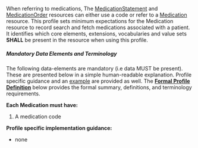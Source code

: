 When referring to medications, The [MedicationStatement] and [MedicationOrder] resources can either use a code or refer to a [Medication] resource.  This profile sets minimum expectations for the Medication resource to record search and fetch medications associated with a patient. It identifies which core elements, extensions, vocabularies and value sets **SHALL** be present in the resource when using this profile.


##### Mandatory Data Elements and Terminology


The following data-elements are mandatory (i.e data MUST be present). These are presented below in a simple human-readable explanation.  Profile specific guidance and an [example](#example) are provided as well.  The [**Formal Profile Definition**](#profile) below provides the  formal summary, definitions, and  terminology requirements.  

**Each Medication must have:**

1.  A medication code


**Profile specific implementation guidance:**
 
* none

[MedicationStatement]: http://hl7-fhir.github.io/medicationstatement.html
 [MedicationOrder]: http://hl7-fhir.github.io/medicationorder.html
 [Medication]: http://hl7-fhir.github.io/medication.html
